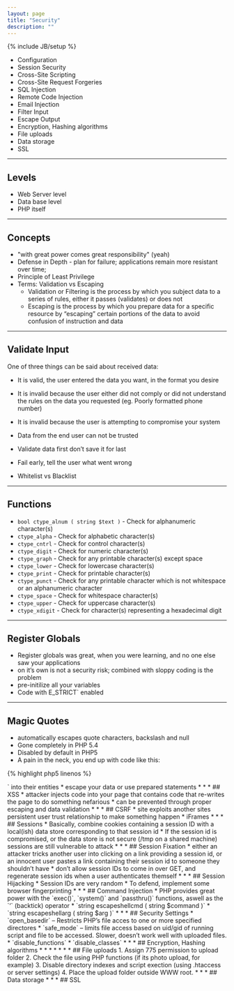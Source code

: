 ```yaml
---
layout: page
title: "Security"
description: ""
---
```

{% include JB/setup %}

* Configuration
* Session Security
* Cross-Site Scripting
* Cross-Site Request Forgeries
* SQL Injection
* Remote Code Injection
* Email Injection
* Filter Input
* Escape Output
* Encryption, Hashing algorithms
* File uploads
* Data storage
* SSL


* * *

## Levels


* Web Server level
* Data base level
* PHP itself


* * *

## Concepts


* "with great power comes great responsibility" (yeah)
* Defense in Depth - plan for failure; applications remain more resistant over time;
* Principle of Least Privilege
* Terms: Validation vs Escaping
   * Validation or Filtering is the process by which you subject data to a series of rules, either it passes (validates) or does not
   * Escaping is the process by which you prepare data for a specific resource by “escaping” certain portions of the data to avoid confusion of instruction and data


* * *

## Validate Input


One of three things can be said about received data:

* It is valid, the user entered the data you want, in the format you desire
* It is invalid because the user either did not comply or did not understand the rules on the data you requested (eg. Poorly formatted phone number)
* It is invalid because the user is attempting to compromise your system

* Data from the end user can not be trusted
* Validate data first don’t save it for last
* Fail early, tell the user what went wrong
* Whitelist vs Blacklist


* * *

## Functions


* `bool ctype_alnum ( string $text )` - Check for alphanumeric character(s)
* `ctype_alpha` - Check for alphabetic character(s)
* `ctype_cntrl` - Check for control character(s)
* `ctype_digit` - Check for numeric character(s)
* `ctype_graph` - Check for any printable character(s) except space
* `ctype_lower` - Check for lowercase character(s)
* `ctype_print` - Check for printable character(s)
* `ctype_punct` - Check for any printable character which is not whitespace or an alphanumeric character
* `ctype_space` - Check for whitespace character(s)
* `ctype_upper` - Check for uppercase character(s)
* `ctype_xdigit` - Check for character(s) representing a hexadecimal digit


* * *

## Register Globals


* Register globals was great, when you were learning, and no one else saw your applications
* on it’s own is not a security risk; combined with sloppy coding is the problem
* pre-initilize all your variables
* Code with E_STRICT` enabled


* * *

## Magic Quotes


* automatically escapes quote characters, backslash and null
* Gone completely in PHP 5.4
* Disabled by default in PHP5
* A pain in the neck, you end up with code like this:

{% highlight php5 linenos %}
<?php
if (get_magic_quotes_gpc())
{
$string = stripslashes($string);
}
{% endhighlight %}


* * *

## Escaping


* `string strip_tags ( string $str [, string $allowable_tags ] )` – Remove anything that looks like an HTML tag from a string
* `string htmlentities ( string $string [, int $quote_style = ENT_COMPAT [, string $charset [, bool $double_encode = true ]]] )` – Convert any character that has a specific HTML entity into it
   * `ENT_COMPAT` - convert double-quotes and leave single-quotes alone
   * `ENT_QUOTES` - convert both double and single quotes
   * `ENT_NOQUOTES` - leave both double and single quotes unconverted
* `string htmlspecialchars ( string $string [, int $quote_style = ENT_COMPAT [, string $charset [, bool $double_encode = true ]]] )` – Convert `&, “, ‘, <, >` into their entities
* escape your data or use prepared statements


* * *

## XSS


* attacker injects code into your page that contains code that re-writes the page to do something nefarious
* can be prevented through proper escaping and data validation


* * *

## CSRF


* site exploits another sites persistent user trust relationship to make something happen
* iFrames


* * *

## Sessions


* Basically, combine cookies containing a session ID with a local(ish) data store corresponding to that session id
* If the session id is compromised, or the data store is not secure (/tmp on a shared machine) sessions are still vulnerable to attack


* * *

## Session Fixation


* either an attacker tricks another user into clicking on a link providing a session id, or an innocent user pastes a link containing their session id to someone they shouldn’t have
* don’t allow session IDs to come in over GET, and regenerate session ids when a user authenticates themself


* * *

## Session Hijacking


* Session IDs are very random
* To defend, implement some browser fingerprinting


* * *

## Command Injection


* PHP provides great power with the `exec()`, `system()` and `passthru()` functions, aswell as the `‘` (backtick) operator
* `string escapeshellcmd ( string $command )`
* `string escapeshellarg ( string $arg )`


* * *

## Security Settings


* `open_basedir` – Restricts PHP’s file acces to one or more specified directores
* `safe_mode` – limits file access based on uid/gid of running script and file to be accessed. Slower, doesn’t work well with uploaded files.
* `disable_functions`
* `disable_classes`


* * *

## Encryption, Hashing algorithms

* <http://php.net/manual/en/function.crypt.php>
* <http://php.net/manual/en/function.md5.php>
* <http://php.net/mcrypt>
* <http://php.net/mhash>


* * *

## File uploads

1. Assign 775 permission to upload folder
2. Check the file using PHP functions (if its photo upload, for example)
3. Disable directory indexes and script exection (using .htaccess or server settings)
4. Place the upload folder outside WWW root.


* * *

## Data storage



* * *

## SSL

<http://php.net/manual/en/book.openssl.php>